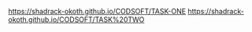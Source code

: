 https://shadrack-okoth.github.io/CODSOFT/TASK-ONE
https://shadrack-okoth.github.io/CODSOFT/TASK%20TWO
